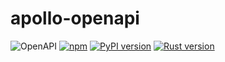 # apollo-openapi

![OpenAPI](https://img.shields.io/badge/spec-OpenAPI%203.1-blue)
[![npm](https://img.shields.io/npm/v/apollo-openapi?label=npm&color=cb3837&logo=npm)](https://www.npmjs.com/package/apollo-openapi)
[![PyPI version](https://img.shields.io/pypi/v/apollo-openapi.svg)](https://pypi.org/project/apollo-openapi)
[![Rust version](https://img.shields.io/crates/v/apollo-openapi.svg)](https://crates.io/crates/apollo-openapi)
